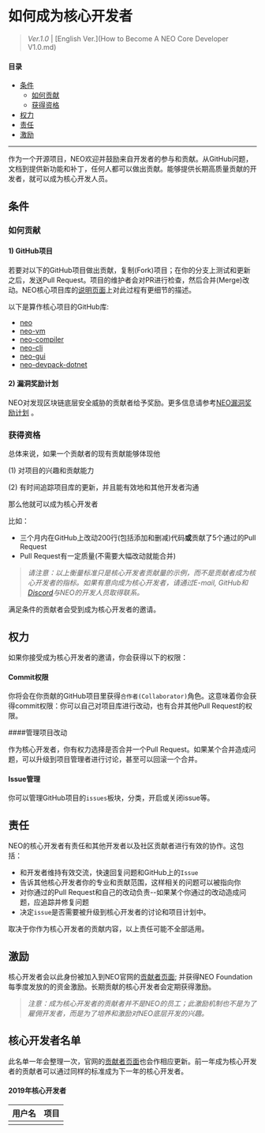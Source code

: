 # 如何成为核心开发者

> *Ver.1.0* \| [English Ver.](How to Become A NEO Core Developer V1.0.md)

#### 目录

- [条件](#条件)
  - [如何贡献](#如何贡献)
  - [获得资格](#获得资格)
- [权力](#权力)
- [责任](#责任)
- [激励](#激励)

---

作为一个开源项目，NEO欢迎并鼓励来自开发者的参与和贡献。从GitHub问题，文档到提供新功能和补丁，任何人都可以做出贡献。能够提供长期高质量贡献的开发者，就可以成为核心开发人员。

## 条件

### 如何贡献

#### 1) GitHub项目

若要对以下的GitHub项目做出贡献，复制(Fork)项目；在你的分支上测试和更新之后，发送Pull Request。项目的维护者会对PR进行检查，然后合并(Merge)改动。NEO核心项目库的[说明页面](https://github.com/neo-project/neo#how-to-contribute)上对此过程有更细节的描述。

以下是算作核心项目的GitHub库: 

- [neo](https://github.com/neo-project/neo)
- [neo-vm](https://github.com/neo-project/neo-vm)
- [neo-compiler](https://github.com/neo-project/neo-compiler)
- [neo-cli](https://github.com/neo-project/neo-cli)
- [neo-gui](https://github.com/neo-project/neo-gui)
- [neo-devpack-dotnet](https://github.com/neo-project/neo-devpack-dotnet)

#### 2) 漏洞奖励计划

NEO对发现区块链底层安全威胁的贡献者给予奖励。更多信息请参考[NEO漏洞奖励计划](https://neo.org/dev/bounty) 。

### 获得资格

总体来说，如果一个贡献者的现有贡献能够体现他 

(1) 对项目的兴趣和贡献能力 

(2) 有时间追踪项目库的更新，并且能有效地和其他开发者沟通

那么他就可以成为核心开发者

比如：

- 三个月内在GitHub上改动200行(包括添加和删减)代码**或**贡献了5个通过的Pull Request
- Pull Request有一定质量(不需要大幅改动就能合并)


> *请注意：以上衡量标准只是核心开发者贡献量的示例，而不是贡献者成为核心开发者的指标。如果有意向成为核心开发者，请通过E-mail, GitHub和[Discord](https://discord.io/neo)与NEO的开发人员取得联系。*

满足条件的贡献者会受到成为核心开发者的邀请。


## 权力

如果你接受成为核心开发者的邀请，你会获得以下的权限：

#### Commit权限

你将会在你贡献的GitHub项目里获得`合作者(Collaborator)`角色。这意味着你会获得commit权限：你可以自己对项目库进行改动，也有合并其他Pull Request的权限。

####管理项目改动

作为核心开发者，你有权力选择是否合并一个Pull Request。如果某个合并造成问题，可以升级到项目管理者进行讨论，甚至可以回滚一个合并。

#### Issue管理

你可以管理GitHub项目的`issues`板块，分类，开启或关闭issue等。

## 责任

NEO的核心开发者有责任和其他开发者以及社区贡献者进行有效的协作。这包括：

- 和开发者维持有效交流，快速回复问题和GitHub上的`Issue`
- 告诉其他核心开发者你的专业和贡献范围，这样相关的问题可以被指向你
- 对你通过的Pull Request和自己的改动负责--如果某个你通过的改动造成问题，应追踪并修复问题
- 决定`issue`是否需要被升级到核心开发者的讨论和项目计划中。

取决于你作为核心开发者的贡献内容，以上责任可能不全部适用。

## 激励

核心开发者会以此身份被加入到NEO官网的[贡献者页面](https://neo.org/team); 并获得NEO Foundation每季度发放的的资金激励。长期贡献的核心开发者会定期获得激励。

> *注意：成为核心开发者的贡献者并不是NEO的员工；此激励机制也不是为了雇佣开发者，而是为了培养和激励对NEO底层开发的兴趣。*

## 核心开发者名单

此名单一年会整理一次，官网的[贡献者页面](https://neo.org/team)也会作相应更新。前一年成为核心开发者的贡献者可以通过同样的标准成为下一年的核心开发者。

#### 2019年核心开发者

| 用户名  | 项目   |
| ---- | ---- |
|      |      |
